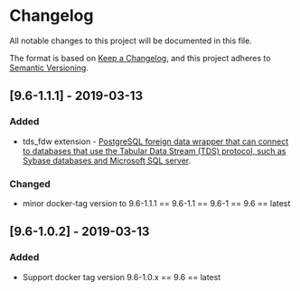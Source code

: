 # Changelog
All notable changes to this project will be documented in this file.

The format is based on [Keep a Changelog](https://keepachangelog.com/en/1.0.0/),
and this project adheres to [Semantic Versioning](https://semver.org/spec/v2.0.0.html).

## [9.6-1.1.1] - 2019-03-13
### Added

-  tds_fdw extension - [PostgreSQL foreign data wrapper that can connect to databases that use the Tabular Data Stream (TDS) protocol, such as Sybase databases and Microsoft SQL server](https://github.com/tds-fdw/tds_fdw).


###  Changed
- minor docker-tag version to  9.6-1.1.1 == 9.6-1.1 == 9.6-1 == 9.6 == latest 


## [9.6-1.0.2] - 2019-03-13
### Added

- Support docker tag version 9.6-1.0.x == 9.6 == latest 
